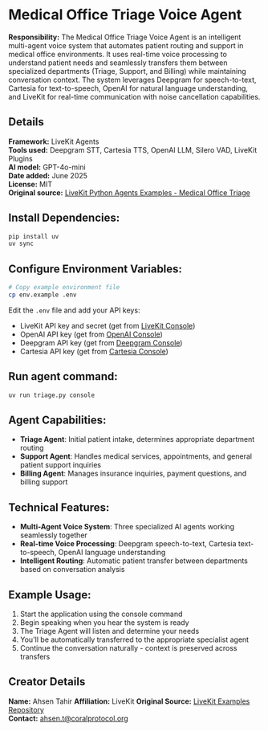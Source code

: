 # Medical Office Triage Voice Agent

**Responsibility:** The Medical Office Triage Voice Agent is an intelligent multi-agent voice system that automates patient routing and support in medical office environments. It uses real-time voice processing to understand patient needs and seamlessly transfers them between specialized departments (Triage, Support, and Billing) while maintaining conversation context. The system leverages Deepgram for speech-to-text, Cartesia for text-to-speech, OpenAI for natural language understanding, and LiveKit for real-time communication with noise cancellation capabilities.

## Details

**Framework:** LiveKit Agents  
**Tools used:** Deepgram STT, Cartesia TTS, OpenAI LLM, Silero VAD, LiveKit Plugins  
**AI model:** GPT-4o-mini  
**Date added:** June 2025  
**License:** MIT  
**Original source:** [LiveKit Python Agents Examples - Medical Office Triage](https://github.com/livekit-examples/python-agents-examples/tree/main/complex-agents/medical_office_triage)

## Install Dependencies:

```bash
pip install uv
uv sync
```

## Configure Environment Variables:

```bash
# Copy example environment file
cp env.example .env
```

Edit the `.env` file and add your API keys:
- LiveKit API key and secret (get from [LiveKit Console](https://console.livekit.io))
- OpenAI API key (get from [OpenAI Console](https://platform.openai.com))
- Deepgram API key (get from [Deepgram Console](https://console.deepgram.com))
- Cartesia API key (get from [Cartesia Console](https://cartesia.ai))

## Run agent command:

```bash
uv run triage.py console
```

## Agent Capabilities:

- **Triage Agent**: Initial patient intake, determines appropriate department routing
- **Support Agent**: Handles medical services, appointments, and general patient support inquiries
- **Billing Agent**: Manages insurance inquiries, payment questions, and billing support

## Technical Features:

- **Multi-Agent Voice System**: Three specialized AI agents working seamlessly together
- **Real-time Voice Processing**: Deepgram speech-to-text, Cartesia text-to-speech, OpenAI language understanding
- **Intelligent Routing**: Automatic patient transfer between departments based on conversation analysis

## Example Usage:

1. Start the application using the console command
2. Begin speaking when you hear the system is ready
3. The Triage Agent will listen and determine your needs
4. You'll be automatically transferred to the appropriate specialist agent
5. Continue the conversation naturally - context is preserved across transfers

## Creator Details

**Name:** Ahsen Tahir 
**Affiliation:** LiveKit 
**Original Source:** [LiveKit Examples Repository](https://github.com/livekit-examples/python-agents-examples/tree/main/complex-agents/medical_office_triage)  
**Contact:** ahsen.t@coralprotocol.org

